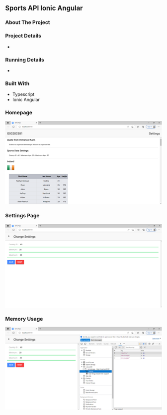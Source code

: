 ## Sports API Ionic Angular


### **About The Project**


### **Project Details**
- 


### **Running Details**
- 

### **Built With**
- Typescript
- Ionic Angular

### **Homepage**
![Table](/assets/homepage.PNG)

### **Settings Page**
![Table](/assets/settings.PNG)

### **Memory Usage**
![Table](/assets/memory.PNG)
